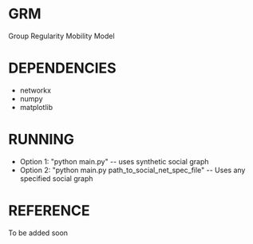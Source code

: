 # GRM
Group Regularity Mobility Model

# DEPENDENCIES
- networkx
- numpy
- matplotlib

# RUNNING

- Option 1: "python main.py" -- uses synthetic social graph
- Option 2: "python main.py path_to_social_net_spec_file" -- Uses any specified social graph

# REFERENCE

To be added soon
